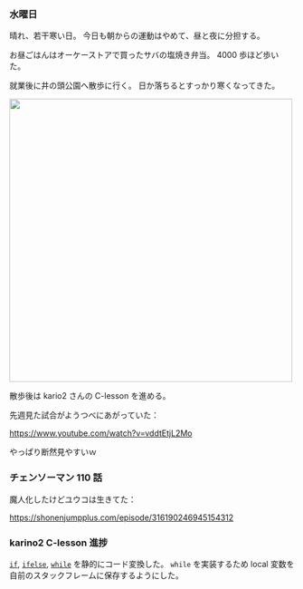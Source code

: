 ### 水曜日

晴れ、若干寒い日。
今日も朝からの運動はやめて、昼と夜に分担する。

お昼ごはんはオーケーストアで買ったサバの塩焼き弁当。
4000 歩ほど歩いた。

就業後に井の頭公園へ散歩に行く。
日か落ちるとすっかり寒くなってきた。

<img src="https://i.imgur.com/3UcDlhu.jpg" width="500">

散歩後は kario2 さんの C-lesson を進める。

先週見た試合がようつべにあがっていた：

https://www.youtube.com/watch?v=vddtEtjL2Mo

やっぱり断然見やすいｗ

### チェンソーマン 110 話

魔人化したけどユウコは生きてた：

https://shonenjumpplus.com/episode/316190246945154312

### karino2 C-lesson 進捗

[`if`](https://github.com/toasa/c-lesson/commit/2efb08fd09aea2122b8cac7c00a9817de3a147d9),
[`ifelse`](https://github.com/toasa/c-lesson/commit/d8585997da6e5ce24f7aad23645738e756a3855f),
[`while`](https://github.com/toasa/c-lesson/commit/55da7771ebfde73c14e209fb903b4aa6975a1217)
を静的にコード変換した。
`while` を実装するため local 変数を自前のスタックフレームに保存するようにした。